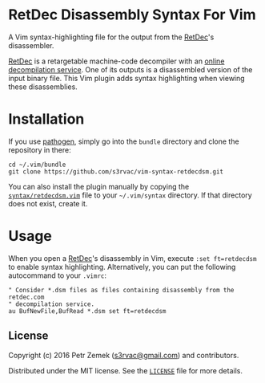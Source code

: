 RetDec Disassembly Syntax For Vim
=================================

A Vim syntax-highlighting file for the output from the
[RetDec](https://retdec.com/)'s disassembler.

[RetDec](https://retdec.com/) is a retargetable machine-code decompiler with an
[online decompilation service](https://retdec.com/decompilation/). One of its
outputs is a disassembled version of the input binary file. This Vim plugin
adds syntax highlighting when viewing these disassemblies.

Installation
============

If you use [pathogen](https://github.com/tpope/vim-pathogen), simply go into
the `bundle` directory and clone the repository in there:
```
cd ~/.vim/bundle
git clone https://github.com/s3rvac/vim-syntax-retdecdsm.git
```
You can also install the plugin manually by copying the
[`syntax/retdecdsm.vim`](https://raw.githubusercontent.com/s3rvac/vim-syntax-retdecdsm/blob/master/syntax/retdecdsm.vim)
file to your `~/.vim/syntax` directory. If that directory does not exist,
create it.

Usage
=====

When you open a [RetDec](https://retdec.com/)'s disassembly in Vim, execute
`:set ft=retdecdsm` to enable syntax highlighting. Alternatively, you can put
the following autocommand to your `.vimrc`:
```
" Consider *.dsm files as files containing disassembly from the retdec.com
" decompilation service.
au BufNewFile,BufRead *.dsm set ft=retdecdsm
```

License
-------

Copyright (c) 2016 Petr Zemek (s3rvac@gmail.com) and contributors.

Distributed under the MIT license. See the
[`LICENSE`](https://github.com/s3rvac/vim-syntax-retdecdsm/blob/master/LICENSE)
file for more details.
